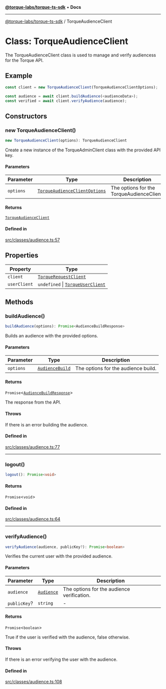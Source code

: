 [**@torque-labs/torque-ts-sdk**](../README.md) • **Docs**

***

[@torque-labs/torque-ts-sdk](../README.md) / TorqueAudienceClient

# Class: TorqueAudienceClient

The TorqueAudienceClient class is used to manage and verify audiencess for the Torque API.

## Example

```ts
const client = new TorqueAudienceClient(TorqueAudienceClientOptions);

const audience = await client.buildAudience(<audienceData>);
const verified = await client.verifyAudience(audience);
```

## Constructors

### new TorqueAudienceClient()

```ts
new TorqueAudienceClient(options): TorqueAudienceClient
```

Create a new instance of the TorqueAdminClient class with the provided API key.

#### Parameters

| Parameter | Type | Description |
| ------ | ------ | ------ |
| `options` | [`TorqueAudienceClientOptions`](../type-aliases/TorqueAudienceClientOptions.md) | The options for the TorqueAudienceClient. |

#### Returns

[`TorqueAudienceClient`](TorqueAudienceClient.md)

#### Defined in

[src/classes/audience.ts:57](https://github.com/torque-labs/torque-ts-sdk/blob/a30afeab92cb119627ec542f4c8aff2dd9faf383/src/classes/audience.ts#L57)

## Properties

| Property | Type |
| ------ | ------ |
| `client` | [`TorqueRequestClient`](TorqueRequestClient.md) |
| `userClient` | `undefined` \| [`TorqueUserClient`](TorqueUserClient.md) |

## Methods

### buildAudience()

```ts
buildAudience(options): Promise<AudienceBuildResponse>
```

Builds an audience with the provided options.

#### Parameters

| Parameter | Type | Description |
| ------ | ------ | ------ |
| `options` | [`AudienceBuild`](../type-aliases/AudienceBuild.md) | The options for the audience build. |

#### Returns

`Promise`\<[`AudienceBuildResponse`](../type-aliases/AudienceBuildResponse.md)\>

The response from the API.

#### Throws

If there is an error building the audience.

#### Defined in

[src/classes/audience.ts:77](https://github.com/torque-labs/torque-ts-sdk/blob/a30afeab92cb119627ec542f4c8aff2dd9faf383/src/classes/audience.ts#L77)

***

### logout()

```ts
logout(): Promise<void>
```

#### Returns

`Promise`\<`void`\>

#### Defined in

[src/classes/audience.ts:64](https://github.com/torque-labs/torque-ts-sdk/blob/a30afeab92cb119627ec542f4c8aff2dd9faf383/src/classes/audience.ts#L64)

***

### verifyAudience()

```ts
verifyAudience(audience, publicKey?): Promise<boolean>
```

Verifies the current user with the provided audience.

#### Parameters

| Parameter | Type | Description |
| ------ | ------ | ------ |
| `audience` | [`Audience`](../type-aliases/Audience.md) | The options for the audience verification. |
| `publicKey`? | `string` | - |

#### Returns

`Promise`\<`boolean`\>

True if the user is verified with the audience, false otherwise.

#### Throws

If there is an error verifying the user with the audience.

#### Defined in

[src/classes/audience.ts:108](https://github.com/torque-labs/torque-ts-sdk/blob/a30afeab92cb119627ec542f4c8aff2dd9faf383/src/classes/audience.ts#L108)
